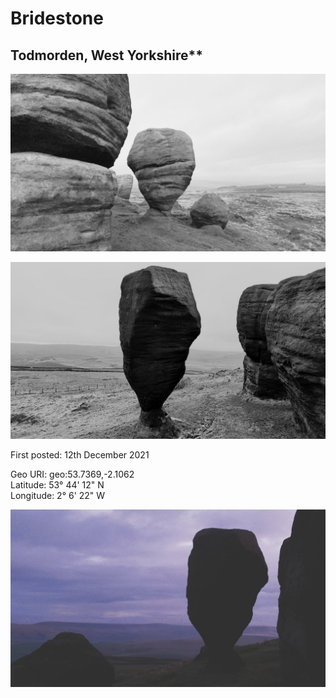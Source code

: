 # Bridestone

## Todmorden, West Yorkshire**

![22nd April 2024](images/20240422_the_bridestone_lento_orl_mono_portrait_a142_1713814638.jpg)

![bridestone_1](images/bridestone_1.jpg)

First posted: 12th December 2021

Geo URI: geo:53.7369,-2.1062  
Latitude: 53° 44' 12" N  
Longitude: 2° 6' 22" W    

![22nd April 2024](images/20240422_the_bridestone_lento_orl_legacy_colour_alpha_hi_key_a142_1713814783.jpg)

